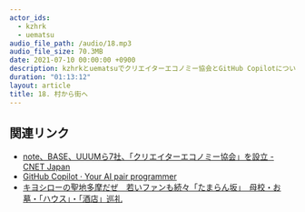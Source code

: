 ```yaml
---
actor_ids:
  - kzhrk
  - uematsu
audio_file_path: /audio/18.mp3
audio_file_size: 70.3MB
date: 2021-07-10 00:00:00 +0900
description: kzhrkとuematsuでクリエイターエコノミー協会とGitHub Copilotについて話しました。
duration: "01:13:12"
layout: article
title: 18. 村から街へ
---
```


## 関連リンク

<!-- prettier-ignore -->
- [note、BASE、UUUMら7社、「クリエイターエコノミー協会」を設立 - CNET Japan](https://japan.cnet.com/article/35173612/)
- [GitHub Copilot · Your AI pair programmer](https://copilot.github.com/)
- [キヨシローの聖地多摩だぜ　若いファンも続々「たまらん坂」　母校・お墓・「ハウス」・「酒店」巡礼](https://www.tokyo-np.co.jp/article/105348)
